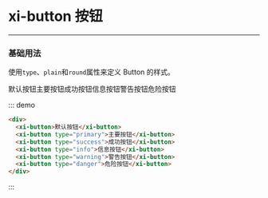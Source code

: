 # xi-button 按钮
----

### 基础用法
使用```type```、```plain```和```round```属性来定义 Button 的样式。

<div class="demo-block">
  <div style="display:flex;flex-direction:row;justify-content:flex-start;align-items:flex-start;flex-wrap:wrap;">
    <xi-button>默认按钮</xi-button>
    <xi-button type="primary">主要按钮</xi-button>
    <xi-button type="success">成功按钮</xi-button>
    <xi-button type="info">信息按钮</xi-button>
    <xi-button type="warning">警告按钮</xi-button>
    <xi-button type="danger">危险按钮</xi-button>
  </div>
</div>

::: demo
```html
<div>
  <xi-button>默认按钮</xi-button>
  <xi-button type="primary">主要按钮</xi-button>
  <xi-button type="success">成功按钮</xi-button>
  <xi-button type="info">信息按钮</xi-button>
  <xi-button type="warning">警告按钮</xi-button>
  <xi-button type="danger">危险按钮</xi-button>
</div>
```
:::